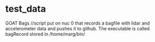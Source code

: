 # test_data
GOAT Bags
 //script put on nuc 0 that records a bagfile with lidar and accelerometer data and pushes it to github. The executable is called bagRecord stored in /home/marg/bin/
 
